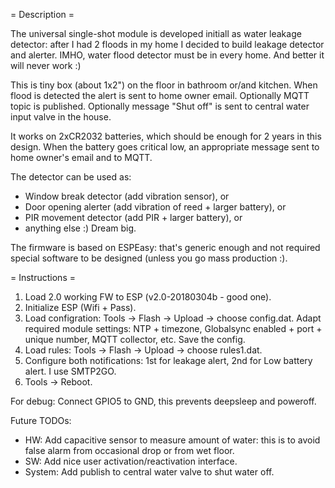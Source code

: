 = Description =

The universal single-shot module is developed initiall as water leakage detector: after I had 2 floods in my home I decided to build leakage detector and alerter.
IMHO, water flood detector must be in every home. And better it will never work :)

This is tiny box (about 1x2") on the floor in bathroom or/and kitchen.
When flood is detected the alert is sent to home owner email. Optionally MQTT topic is published. Optionally message "Shut off" is sent to central water input valve in the house.

It works on 2xCR2032 batteries, which should be enough for 2 years in this design.
When the battery goes critical low, an appropriate message sent to home owner's email and to MQTT.

The detector can be used as:
- Window break detector (add vibration sensor), or 
- Door opening alerter (add vibration of reed + larger battery), or
- PIR movement detector (add PIR + larger battery), or
- anything else :) Dream big.

The firmware is based on ESPEasy: that's generic enough and not required special software to be designed (unless you go mass production :).

= Instructions =

1. Load 2.0 working FW to ESP (v2.0-20180304b - good one).
2. Initialize ESP (Wifi + Pass).
3. Load configration: Tools -> Flash -> Upload -> choose config.dat. Adapt required module settings: NTP + timezone, Globalsync enabled + port + unique number, MQTT collector, etc. Save the config.
4. Load rules: Tools -> Flash -> Upload -> choose rules1.dat.
5. Configure both notifications: 1st for leakage alert, 2nd for Low battery alert. I use SMTP2GO.
6. Tools -> Reboot.

For debug:
Connect GPIO5 to GND, this prevents deepsleep and poweroff.

Future TODOs:
- HW: Add capacitive sensor to measure amount of water: this is to avoid false alarm from occasional drop or from wet floor.
- SW: Add nice user activation/reactivation interface.
- System: Add publish to central water valve to shut water off.
